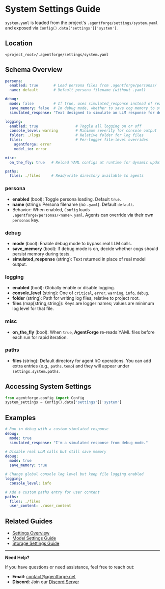 # System Settings Guide

`system.yaml` is loaded from the project's `.agentforge/settings/system.yaml` and exposed via `Config().data['settings']['system']`.

## Location

```
<project_root>/.agentforge/settings/system.yaml
```

## Schema Overview

```yaml
persona:
  enabled: true       # Load persona files from .agentforge/personas/
  name: default       # Default persona filename (without .yaml)

debug:
  mode: false         # If true, uses simulated_response instead of real LLM calls
  save_memory: false  # In debug mode, whether to save cog memory to storage
  simulated_response: "Text designed to simulate an LLM response for debugging purposes"

logging:
  enabled: true                 # Toggle all logging on or off
  console_level: warning        # Minimum severity for console output
  folder: ./logs                # Relative folder for log files
  files:                        # Per-logger file-level overrides
    agentforge: error
    model_io: error

misc:
  on_the_fly: true   # Reload YAML configs at runtime for dynamic updates

paths:
  files: ./files     # Read/write directory available to agents
```

### persona
- **enabled** (bool): Toggle persona loading. Default `true`.
- **name** (string): Persona filename (no `.yaml`). Default `default`.
- Behavior: When enabled, `Config` loads `.agentforge/personas/<name>.yaml`. Agents can override via their own `personas` key.

### debug
- **mode** (bool): Enable debug mode to bypass real LLM calls.
- **save_memory** (bool): If debug mode is on, decide whether cogs should persist memory during tests.
- **simulated_response** (string): Text returned in place of real model output.

### logging
- **enabled** (bool): Globally enable or disable logging.
- **console_level** (string): One of `critical`, `error`, `warning`, `info`, `debug`.
- **folder** (string): Path for writing log files, relative to project root.
- **files** (map[string,string]): Keys are logger names; values are minimum log level for that file.

### misc
- **on_the_fly** (bool): When `true`, **AgentForge** re-reads YAML files before each run for rapid iteration.

### paths
- **files** (string): Default directory for agent I/O operations. You can add extra entries (e.g., `paths.temp`) and they will appear under `settings.system.paths`.

## Accessing System Settings

```python
from agentforge.config import Config
system_settings = Config().data['settings']['system']
```

## Examples

```yaml
# Run in debug with a custom simulated response
debug:
  mode: true
  simulated_response: "I'm a simulated response from debug mode."

# Disable real LLM calls but still save memory
debug:
  mode: true
  save_memory: true

# Change global console log level but keep file logging enabled
logging:
  console_level: info

# Add a custom paths entry for user content
paths:
  files: ./files
  user_content: ./user_content
```

## Related Guides

- [Settings Overview](settings.md)
- [Model Settings Guide](models.md)
- [Storage Settings Guide](storage.md)

---

**Need Help?**

If you have questions or need assistance, feel free to reach out:

- **Email**: [contact@agentforge.net](mailto:contact@agentforge.net)  
- **Discord**: Join our [Discord Server](https://discord.gg/ttpXHUtCW6)